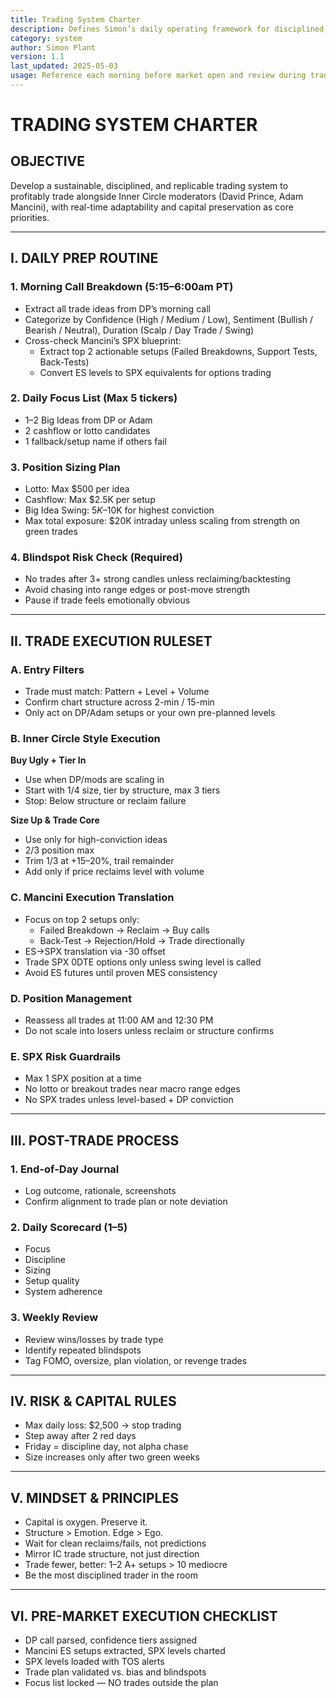 ```yaml
---
title: Trading System Charter
description: Defines Simon’s daily operating framework for disciplined, structured trading execution
category: system
author: Simon Plant
version: 1.1
last_updated: 2025-05-03
usage: Reference each morning before market open and review during trade decision moments
---
```


# TRADING SYSTEM CHARTER

## OBJECTIVE
Develop a sustainable, disciplined, and replicable trading system to profitably trade alongside Inner Circle moderators (David Prince, Adam Mancini), with real-time adaptability and capital preservation as core priorities.

---

## I. DAILY PREP ROUTINE

### 1. Morning Call Breakdown (5:15–6:00am PT)
- Extract all trade ideas from DP’s morning call
- Categorize by Confidence (High / Medium / Low), Sentiment (Bullish / Bearish / Neutral), Duration (Scalp / Day Trade / Swing)
- Cross-check Mancini’s SPX blueprint:
  - Extract top 2 actionable setups (Failed Breakdowns, Support Tests, Back-Tests)
  - Convert ES levels to SPX equivalents for options trading

### 2. Daily Focus List (Max 5 tickers)
- 1–2 Big Ideas from DP or Adam
- 2 cashflow or lotto candidates
- 1 fallback/setup name if others fail

### 3. Position Sizing Plan
- Lotto: Max $500 per idea
- Cashflow: Max $2.5K per setup
- Big Idea Swing: $5K–$10K for highest conviction
- Max total exposure: $20K intraday unless scaling from strength on green trades

### 4. Blindspot Risk Check (Required)
- No trades after 3+ strong candles unless reclaiming/backtesting
- Avoid chasing into range edges or post-move strength
- Pause if trade feels emotionally obvious

---

## II. TRADE EXECUTION RULESET

### A. Entry Filters
- Trade must match: Pattern + Level + Volume
- Confirm chart structure across 2-min / 15-min
- Only act on DP/Adam setups or your own pre-planned levels

### B. Inner Circle Style Execution

**Buy Ugly + Tier In**
- Use when DP/mods are scaling in
- Start with 1/4 size, tier by structure, max 3 tiers
- Stop: Below structure or reclaim failure

**Size Up & Trade Core**
- Use only for high-conviction ideas
- 2/3 position max
- Trim 1/3 at +15–20%, trail remainder
- Add only if price reclaims level with volume

### C. Mancini Execution Translation
- Focus on top 2 setups only:
  - Failed Breakdown → Reclaim → Buy calls
  - Back-Test → Rejection/Hold → Trade directionally
- ES→SPX translation via -30 offset
- Trade SPX 0DTE options only unless swing level is called
- Avoid ES futures until proven MES consistency

### D. Position Management
- Reassess all trades at 11:00 AM and 12:30 PM
- Do not scale into losers unless reclaim or structure confirms

### E. SPX Risk Guardrails
- Max 1 SPX position at a time
- No lotto or breakout trades near macro range edges
- No SPX trades unless level-based + DP conviction

---

## III. POST-TRADE PROCESS

### 1. End-of-Day Journal
- Log outcome, rationale, screenshots
- Confirm alignment to trade plan or note deviation

### 2. Daily Scorecard (1–5)
- Focus
- Discipline
- Sizing
- Setup quality
- System adherence

### 3. Weekly Review
- Review wins/losses by trade type
- Identify repeated blindspots
- Tag FOMO, oversize, plan violation, or revenge trades

---

## IV. RISK & CAPITAL RULES
- Max daily loss: $2,500 → stop trading
- Step away after 2 red days
- Friday = discipline day, not alpha chase
- Size increases only after two green weeks

---

## V. MINDSET & PRINCIPLES
- Capital is oxygen. Preserve it.
- Structure > Emotion. Edge > Ego.
- Wait for clean reclaims/fails, not predictions
- Mirror IC trade structure, not just direction
- Trade fewer, better: 1–2 A+ setups > 10 mediocre
- Be the most disciplined trader in the room

---

## VI. PRE-MARKET EXECUTION CHECKLIST
- DP call parsed, confidence tiers assigned
- Mancini ES setups extracted, SPX levels charted
- SPX levels loaded with TOS alerts
- Trade plan validated vs. bias and blindspots
- Focus list locked — NO trades outside the plan
